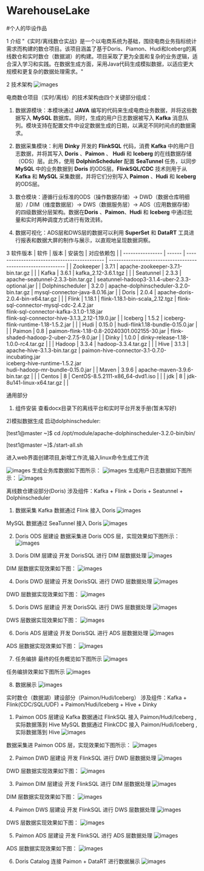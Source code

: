 # WarehouseLake
#个人的毕设作品

1 介绍
"《实时/离线数仓实战》是一个以电商系统为基础，围绕电商业务指标统计需求而构建的数仓项目。该项目涵盖了基于Doris、Piamon、Hudi和Iceberg的离线数仓和实时数仓（数据湖）的构建。项目采取了更为全面和复杂的业务逻辑，适合深入学习和实践。在数据生成方面，采用Java代码生成模拟数据，以适应更大规模和更复杂的数据处理需求。"

2 技术架构
![images](/images/图片1.png)

电商数仓项目（实时/离线）的技术架构由四个关键部分组成：

1. 数据源模块：本模块通过 **JAVA** 编写的代码来生成电商业务数据，并将这些数据写入 **MySQL** 数据库。同时，生成的用户日志数据被写入 **Kafka** 消息队列。模块支持在配置文件中设定数据生成的日期，以满足不同时间点的数据需求。

2. 数据采集模块：利用 **Dinky** 开发的 **FlinkSQL** 代码，消费 **Kafka** 中的用户日志数据，并将其写入 **Doris** 、**Paimon** 、 **Hudi** 和 **Iceberg** 的在线数据存储（ODS）层。此外，使用 **DolphinScheduler** 配置 **SeaTunnel** 任务，以同步 **MySQL** 中的业务数据到 **Doris** 的ODS层。**FlinkSQL/CDC** 技术则用于从 **Kafka** 和 **MySQL** 采集数据，并将它们分别写入 **Paimon** 、**Hudi** 和 **Iceberg** 的ODS层。

3. 数仓模块：遵循行业标准的ODS（操作数据存储）-> DWD（数据仓库明细层）/ DIM（维度数据层）-> DWS（数据服务层）-> ADS（应用数据存储）的四级数据分层架构。数据在**Doris** 、**Paimon**、**Hudi** 和 **Iceberg** 中通过批量和实时两种调度方式进行有效流转。

4. 数据可视化：ADS层和DWS层的数据可以利用 **SuperSet** 和 **DataRT** 工具进行报表和数据大屏的制作与展示，以直观地呈现数据洞察。

3 软件版本
| 软件             | 版本   | 安装包                                       | 对应依赖包                                                   |
| ---------------- | ------ | -------------------------------------------- | ------------------------------------------------------------ |
| Zookeeper        | 3.7.1  | apache-zookeeper-3.7.1-bin.tar.gz            |                                                              |
| Kafka            | 3.6.1  | kafka_2.12-3.6.1.tgz                         |                                                              |
| Seatunnel        | 2.3.3  | apache-seatunnel-2.3.3-bin.tar.gz            | seatunnel-hadoop3-3.1.4-uber-2.3.3-optional.jar              |
| Dolphinscheduler | 3.2.0  | apache-dolphinscheduler-3.2.0-bin.tar.gz     | mysql-connector-java-8.0.16.jar                              |
| Doris            | 2.0.4  | apache-doris-2.0.4-bin-x64.tar.gz            |                                                              |
| Flink            | 1.18.1 | flink-1.18.1-bin-scala_2.12.tgz              | flink-sql-connector-mysql-cdc-2.4.2.jar <br> flink-sql-connector-kafka-3.1.0-1.18.jar <br> flink-sql-connector-hive-3.1.3_2.12-1.19.0.jar |
| Iceberg          | 1.5.2  | iceberg-flink-runtime-1.18-1.5.2.jar         |                                                              |
| Hudi             | 0.15.0 | hudi-flink1.18-bundle-0.15.0.jar             |                                                              |
| Paimon           | 0.8    | paimon-flink-1.18-0.8-20240301.002155-30.jar | flink-shaded-hadoop-2-uber-2.7.5-9.0.jar                     |
| Dinky            | 1.0.0  | dinky-release-1.18-1.0.0-rc4.tar.gz          |                                                              |
| Hadoop           | 3.3.4  | hadoop-3.3.4.tar.gz                          |                                                              |
| Hive             | 3.1.3  | apache-hive-3.1.3-bin.tar.gz                 | paimon-hive-connector-3.1-0.7.0-incubating.jar  <br> iceberg-hive-runtime-1.5.2.jar  <br> hudi-hadoop-mr-bundle-0.15.0.jar |
| Maven            | 3.9.6  | apache-maven-3.9.6-bin.tar.gz                |                                                              |
| Centos           | 8      | CentOS-8.5.2111-x86_64-dvd1.iso              |                                                              |
| jdk          | 8      | jdk-8u141-linux-x64.tar.gz |                                                              |

通用部分
1) 组件安装
   查看docx目录下的离线平台和实时平台开发手册(暂未写好)
   
2)模拟数据生成
启动dolphinscheduler:

[test1@master ~]$ cd /opt/module/apache-dolphinscheduler-3.2.0-bin/bin/

[test1@master ~]$./start-all.sh


进入web界面创建项目,新增工作流,输入linux命令生成工作流

![images](/images/图片2.png)
生成业务库数据如下图所示：
![images](/images/图片3.png)
生成用户日志数据如下图所示：
![images](/images/图片4.png)

离线数仓建设部分(Doris)
涉及组件：Kafka + Flink + Doris + Seatunnel + Dolphinscheduler
1) 数据采集
Kafka 数据通过 Flink 接入 Doris
![images](/images/图片5.png)

MySQL 数据通过 SeaTunnel 接入 Doris
![images](/images/图片6.png)

2) Doris ODS 层建设
数据采集进 Doris ODS 层，实现效果如下图所示：
![images](/images/图片7.png)

3) Doris DIM 层建设
开发 DorisSQL 进行 DIM 层数据处理
![images](/images/图片8.png)

DIM 层数据实现效果如下图：
![images](/images/图片9.png)


4) Doris DWD 层建设
开发 DorisSQL 进行 DWD 层数据处理
![images](/images/图片10.png)


DWD 层数据实现效果如下图：
![images](/images/图片11.png)

5) Doris DWS 层建设
开发 DorisSQL 进行 DWS 层数据处理
![images](/images/图片12.png)

DWS 层数据实现效果如下图：
![images](/images/图片13.png)

6) Doris ADS 层建设
开发 DorisSQL 进行 ADS 层数据处理
![images](/images/图片14.png)

ADS 层数据实现效果如下图：
![images](/images/图片15.png)


7) 任务编排
最终的任务概览如下图所示
![images](/images/图片16.png)

任务编排效果如下图所示
![images](/images/图片17.png)

8) 数据展示
![images](/images/图片18.png)

实时数仓（数据湖）建设部分（Paimon/Hudi/Iceberg）
涉及组件：Kafka + Flink(CDC/SQL/UDF) + Paimon/Hudi/Iceberg + Hive + Dinky
1) Paimon ODS 层建设
Kafka 数据通过 FlinkSQL 接入 Paimon/Hudi/Iceberg ,实际数据落到 Hive
MySQL 数据通过 FlinkCDC 接入 Paimon/Hudi/Iceberg ,实际数据落到 Hive
![images](/images/图片19.png)

数据采集进 Paimon ODS 层，实现效果如下图所示：
![images](/images/图片20.png)

2) Paimon DWD 层建设
开发 FlinkSQL 进行 DWD 层数据处理
![images](/images/图片21.png)

DWD 层数据实现效果如下图：
![images](/images/图片22.png)

3) Paimon DIM 层建设
开发 FlinkSQL 进行 DIM 层数据处理
![images](/images/图片23.png)

DIM 层数据实现效果如下图：
![images](/images/图片24.png)

4) Paimon DWS 层建设
开发 FlinkSQL 进行 DWS 层数据处理
![images](/images/图片25.png)

DWS 层数据实现效果如下图：
![images](/images/图片26.png)

5) Paimon ADS 层建设
开发 FlinkSQL 进行 ADS 层数据处理
![images](/images/图片27.png)

ADS 层数据实现效果如下图：
![images](/images/图片28.png)

6) Doris Catalog 连接 Paimon + DataRT 进行数据展示
![images](/images/图片29.png)




